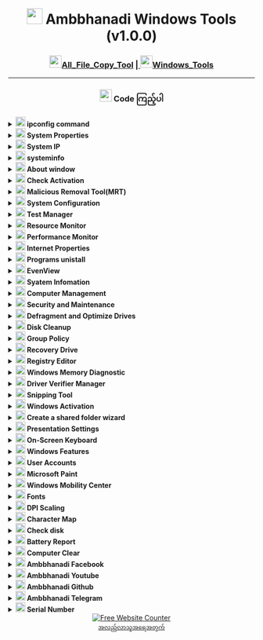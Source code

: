 <h1 align="center"><img width=32px src="https://img.icons8.com/?size=100&id=1KkiQMfZOqry&format=png&color=000000"> Ambbhanadi Windows Tools (v1.0.0) </h1>
<h3 align="center"> <a href="https://github.com/ambanadi/Ambanadi_Windows_Tools/blob/main/All_file_Copy.bat"> <img width=25px src="https://img.icons8.com/?size=100&id=TPn6mqr3qEVi&format=png&color=000000">All_File_Copy_Tool</a> |<a href="https://github.com/ambanadi/Ambanadi_Windows_Tools/blob/main/Ambbhanadi_Tools.bat"> <img width=25px src="https://img.icons8.com/?size=100&id=EBTRnyzoVTBa&format=png&color=000000">Windows_Tools</a></h3>
<hr>
<h3 align="center"> <img width=25px src="https://i.ibb.co/5KpSCNv/win11.png"> Code ကြည့်ပါ</h3>

<details><summary><b><img width=20px src="https://i.ibb.co/M6ZdQqL/terminal.png"> ipconfig command</b></summary>
  
  ```powershell
ipconfig
  ```
</details>

<details><summary><b><img width=20px src="https://i.ibb.co/M6ZdQqL/terminal.png"> System Properties</b></summary>
  
  ```powershell
sysdm.cpl
  ```
</details>

<details><summary><b><img width=20px src="https://i.ibb.co/M6ZdQqL/terminal.png"> System IP</b></summary>
  
  ```powershell
curl ifconfig.me
  ```
</details>

<details><summary><b><img width=20px src="https://i.ibb.co/M6ZdQqL/terminal.png"> systeminfo</b></summary>
  
  ```powershell
systeminfo
  ```
</details>

<details><summary><b><img width=20px src="https://i.ibb.co/M6ZdQqL/terminal.png"> About window</b></summary>
  
  ```powershell
winver.exe
  ```
</details>

<details><summary><b><img width=20px src="https://i.ibb.co/M6ZdQqL/terminal.png"> Check Activation</b></summary>
  
  ```powershell
slmgr /xpr
  ```
</details>

<details><summary><b><img width=20px src="https://i.ibb.co/M6ZdQqL/terminal.png"> Malicious Removal Tool(MRT)</b></summary>
  
  ```powershell
MRT
  ```
</details>

<details><summary><b><img width=20px src="https://i.ibb.co/M6ZdQqL/terminal.png"> System Configuration</b></summary>
  
  ```powershell
msconfig.exe
  ```
</details>

<details><summary><b><img width=20px src="https://i.ibb.co/M6ZdQqL/terminal.png"> Test Manager</b></summary>
  
  ```powershell
taskmgr.exe /7
  ```
</details>

<details><summary><b><img width=20px src="https://i.ibb.co/M6ZdQqL/terminal.png"> Resource Monitor</b></summary>
  
  ```powershell
resmon.exe
  ```
</details>

<details><summary><b><img width=20px src="https://i.ibb.co/M6ZdQqL/terminal.png"> Performance Monitor</b></summary>
  
  ```powershell
perfmon.exe
  ```
</details>

<details><summary><b><img width=20px src="https://i.ibb.co/M6ZdQqL/terminal.png"> Internet Properties</b></summary>
  
  ```powershell
inetcpl.cpl
  ```
</details>

<details><summary><b><img width=20px src="https://i.ibb.co/M6ZdQqL/terminal.png"> Programs unistall</b></summary>
  
  ```powershell
appwiz.cpl
  ```
</details>

<details><summary><b><img width=20px src="https://i.ibb.co/M6ZdQqL/terminal.png"> EvenView</b></summary>
  
  ```powershell
eventvwr.exe
  ```
</details>

<details><summary><b><img width=20px src="https://i.ibb.co/M6ZdQqL/terminal.png"> Syatem Infomation</b></summary>
  
  ```powershell
msinfo32.exe
  ```
</details>

<details><summary><b><img width=20px src="https://i.ibb.co/M6ZdQqL/terminal.png"> Computer Management</b></summary>
  
  ```powershell
compmgmt.msc
  ```
</details>

<details><summary><b><img width=20px src="https://i.ibb.co/M6ZdQqL/terminal.png"> Security and Maintenance</b></summary>
  
  ```powershell
wscui.cpl
  ```
</details>

<details><summary><b><img width=20px src="https://i.ibb.co/M6ZdQqL/terminal.png"> Defragment and Optimize Drives</b></summary>
  
  ```powershell
dfrgui.exe
  ```
</details>

<details><summary><b><img width=20px src="https://i.ibb.co/M6ZdQqL/terminal.png"> Disk Cleanup</b></summary>
  
  ```powershell
cleanmgr.exe
  ```
</details>

<details><summary><b><img width=20px src="https://i.ibb.co/M6ZdQqL/terminal.png"> Group Policy</b></summary>
  
  ```powershell
gpedit.msc
  ```
</details>

<details><summary><b><img width=20px src="https://i.ibb.co/M6ZdQqL/terminal.png"> Recovery Drive</b></summary>
  
  ```powershell
RecoveryDrive.exe
  ```
</details>

<details><summary><b><img width=20px src="https://i.ibb.co/M6ZdQqL/terminal.png"> Registry Editor</b></summary>
  
  ```powershell
regedit.exe
  ```
</details>

<details><summary><b><img width=20px src="https://i.ibb.co/M6ZdQqL/terminal.png"> Windows Memory Diagnostic</b></summary>
  
  ```powershell
MdSched.exe
  ```
</details>

<details><summary><b><img width=20px src="https://i.ibb.co/M6ZdQqL/terminal.png"> Driver Verifier Manager</b></summary>
  
  ```powershell
verifier
  ```
</details>

<details><summary><b><img width=20px src="https://i.ibb.co/M6ZdQqL/terminal.png"> Snipping Tool</b></summary>
  
  ```powershell
snippingtool
  ```
</details>

<details><summary><b><img width=20px src="https://i.ibb.co/M6ZdQqL/terminal.png"> Windows Activation</b></summary>
  
  ```powershell
slui
  ```
</details>

<details><summary><b><img width=20px src="https://i.ibb.co/M6ZdQqL/terminal.png"> Create a shared folder wizard</b></summary>
  
  ```powershell
shrpubw
  ```
</details>

<details><summary><b><img width=20px src="https://i.ibb.co/M6ZdQqL/terminal.png"> Presentation Settings</b></summary>
  
  ```powershell
presentationsettings
  ```
</details>

<details><summary><b><img width=20px src="https://i.ibb.co/M6ZdQqL/terminal.png"> On-Screen Keyboard</b></summary>
  
  ```powershell
osk
  ```
</details>

<details><summary><b><img width=20px src="https://i.ibb.co/M6ZdQqL/terminal.png"> Windows Features</b></summary>
  
  ```powershell
optionalfeatures
  ```
</details>

<details><summary><b><img width=20px src="https://i.ibb.co/M6ZdQqL/terminal.png"> User Accounts</b></summary>
  
  ```powershell
netplwiz
  ```
</details>

<details><summary><b><img width=20px src="https://i.ibb.co/M6ZdQqL/terminal.png"> Microsoft Paint</b></summary>
  
  ```powershell
mspaint
  ```
</details>

<details><summary><b><img width=20px src="https://i.ibb.co/M6ZdQqL/terminal.png"> Windows Mobility Center</b></summary>
  
  ```powershell
mblctr
  ```
</details>

<details><summary><b><img width=20px src="https://i.ibb.co/M6ZdQqL/terminal.png"> Fonts</b></summary>
  
  ```powershell
fonts
  ```
</details>

<details><summary><b><img width=20px src="https://i.ibb.co/M6ZdQqL/terminal.png"> DPI Scaling</b></summary>
  
  ```powershell
dpiscaling
  ```
</details>

<details><summary><b><img width=20px src="https://i.ibb.co/M6ZdQqL/terminal.png"> Character Map</b></summary>
  
  ```powershell
charmap
  ```
</details>

<details><summary><b><img width=20px src="https://i.ibb.co/M6ZdQqL/terminal.png"> Check disk</b></summary>
  
  ```powershell
chkdsk
  ```
</details>

<details><summary><b><img width=20px src="https://i.ibb.co/M6ZdQqL/terminal.png"> Battery Report</b></summary>
  
  ```powershell
cls
REM Setting Paths and Creating Direcotories
set host=%COMPUTERNAME%
set BatteryReportPath="BatteryReports"
set BatteryReportFile="%BatteryReportPath%/%host% - BatteryReport.html"
mkdir %BatteryReportPath%
REM Getting the Battery Report
powercfg /batteryreport /output %BatteryReportFile%
REM Opening Report Location
explorer.exe %BatteryReportPath%
pause
goto :MENU
  ```
</details>

<details><summary><b><img width=20px src="https://i.ibb.co/M6ZdQqL/terminal.png"> Computer Clear</b></summary>
  
  ```powershell
cls
cd C:\WINDOWS\Temp
echo y|rd *.*
cd\
cd C:\DOCUME~1\ADMINI~1\LOCALS~1\Temp
echo y|rd *.*
echo y|rd *.tmp
cd\
cd C:\WINDOWS\Prefetch
echo y|rd *.*
echo y|rd *.pf
cd\
cd C:\Documents and Settings\Administrator\Recent
echo y|rd*.*
cd\
cd C:\Documents and Settings\Administrator\Cookies
echo y|rd *.*
pause
goto :MENU
  ```
</details>

<details><summary><b><img width=20px src="https://i.ibb.co/M6ZdQqL/terminal.png"> Ambbhanadi Facebook</b></summary>
  
  ```powershell
start https://github.com/ambanadi/Ambanadi_Windows_Tools
  ```
</details>

<details><summary><b><img width=20px src="https://i.ibb.co/M6ZdQqL/terminal.png"> Ambbhanadi Youtube</b></summary>
  
  ```powershell
start https://www.youtube.com/@ambhanadi
  ```
</details>

<details><summary><b><img width=20px src="https://i.ibb.co/M6ZdQqL/terminal.png"> Ambbhanadi Github</b></summary>
  
  ```powershell
start https://github.com/ambanadi
  ```
</details>

<details><summary><b><img width=20px src="https://i.ibb.co/M6ZdQqL/terminal.png"> Ambbhanadi Telegram</b></summary>
  
  ```powershell
start https://www.t.me/ambbhanadi
  ```
</details>

<details><summary><b><img width=20px src="https://i.ibb.co/M6ZdQqL/terminal.png"> Serial Number</b></summary>
  
  ```powershell
wmic bios get serialnumber
  ```
</details>

<div align='center'><a href='https://www.websitecounterfree.com'><img src='https://www.websitecounterfree.com/c.php?d=9&id=64373&s=5' border='0' alt='Free Website Counter'></a><br / ><small><a href='https://www.websitecounterfree.com' title="Free Website Counter">အလည်လာသူအရေအတွက်</a></small></div>


